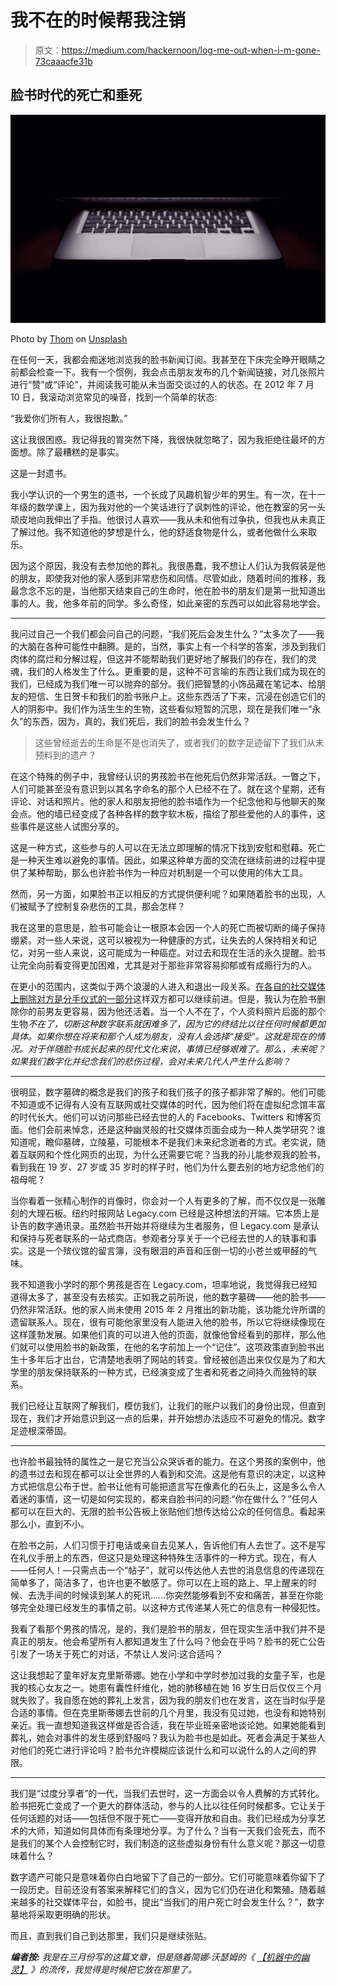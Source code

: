 # 我不在的时候帮我注销

> 原文：<https://medium.com/hackernoon/log-me-out-when-i-m-gone-73caaacfe31b>

## 脸书时代的死亡和垂死

![](img/cf2959f458398b90bcc6bc0ff313417b.png)

Photo by [Thom](https://unsplash.com/photos/XyNi3rUEReE?utm_source=unsplash&utm_medium=referral&utm_content=creditCopyText) on [Unsplash](https://unsplash.com/?utm_source=unsplash&utm_medium=referral&utm_content=creditCopyText)

在任何一天，我都会痴迷地浏览我的脸书新闻订阅。我甚至在下床完全睁开眼睛之前都会检查一下。我有一个惯例，我会点击朋友发布的几个新闻链接，对几张照片进行“赞”或“评论”，并阅读我可能从未当面交谈过的人的状态。在 2012 年 7 月 10 日，我滚动浏览常见的噪音，找到一个简单的状态:

“我爱你们所有人，我很抱歉。”

这让我很困惑。我记得我的胃突然下降，我很快就忽略了，因为我拒绝往最坏的方面想。除了最糟糕的是事实。

这是一封遗书。

我小学认识的一个男生的遗书，一个长成了风趣机智少年的男生。有一次，在十一年级的数学课上，因为我对他的一个笑话进行了讽刺性的评论，他在教室的另一头顽皮地向我伸出了手指。他很讨人喜欢——我从未和他有过争执，但我也从未真正了解过他。我不知道他的梦想是什么，他的舒适食物是什么，或者他做什么来取乐。

因为这个原因，我没有去参加他的葬礼。我很愚蠢，我不想让人们认为我假装是他的朋友，即使我对他的家人感到非常悲伤和同情。尽管如此，随着时间的推移，我最念念不忘的是，当他那天结束自己的生命时，他在脸书的朋友们是第一批知道出事的人。我，他多年前的同学。多么奇怪，如此亲密的东西可以如此容易地学会。

***

我问过自己一个我们都会问自己的问题，“我们死后会发生什么？”太多次了——我的大脑在各种可能性中翻腾。是的，当然，事实上有一个科学的答案，涉及到我们肉体的腐烂和分解过程，但这并不能帮助我们更好地了解我们的存在，我们的灵魂，我们的人格发生了什么。更重要的是，这种不可言喻的东西让我们成为现在的我们，已经成为我们唯一可以抛弃的部分。我们把智慧的小饰品藏在笔记本、给朋友的短信、生日贺卡和我们的脸书账户上。这些东西活了下来，沉浸在创造它们的人的阴影中。我们作为活生生的生物，这些看似短暂的沉思，现在是我们唯一“永久”的东西，因为，真的，我们死后，我们的脸书会发生什么？

> 这些曾经逝去的生命是不是也消失了，或者我们的数字足迹留下了我们从未预料到的遗产？

在这个特殊的例子中，我曾经认识的男孩脸书在他死后仍然非常活跃。一瞥之下，人们可能甚至没有意识到以其名字命名的那个人已经不在了。就在这个星期，还有评论、对话和照片。他的家人和朋友把他的脸书墙作为一个纪念他和与他聊天的聚会点。他的墙已经变成了各种各样的数字软木板，描绘了那些爱他的人的事件，这些事件是这些人试图分享的。

这是一种方式，这些参与的人可以在无法立即理解的情况下找到安慰和慰藉。死亡是一种天生难以避免的事情。因此，如果这种单方面的交流在继续前进的过程中提供了某种帮助，那么也许脸书作为一种应对机制是一个可以使用的伟大工具。

然而，另一方面，如果脸书正以相反的方式提供便利呢？如果随着脸书的出现，人们被赋予了控制复杂悲伤的工具，那会怎样？

我在这里的意思是，脸书可能会让一根原本会因一个人的死亡而被切断的绳子保持绷紧。对一些人来说，这可以被视为一种健康的方式，让失去的人保持相关和记忆，对另一些人来说，这可能成为一种癌症。对过去和现在生活的永久提醒。脸书让完全向前看变得更加困难，尤其是对于那些非常容易抑郁或有成瘾行为的人。

在更小的范围内，这类似于两个浪漫的人进入和退出一段关系。[在各自的社交媒体上删除对方是分手仪式的一部分](https://human.parts/when-we-start-over-d25cad50acf0#.r3imn1o8t)这样双方都可以继续前进。但是，我认为在脸书删除你的前男友更容易，因为他还活着。当一个人不在了，个人资料照片后面的那个生物*不在了，切断这种数字联系就困难多了，因为它的终结比以往任何时候都更加具体。如果你想在将来和那个人成为朋友，没有人会选择“接受”。这就是现在的情况。对于伴随脸书成长起来的现代文化来说，事情已经够艰难了。那么，未来呢？如果我们数字化并纪念我们的悲伤过程，会对未来几代人产生什么影响？*

***

很明显，数字墓碑的概念是我们的孩子和我们孩子的孩子都非常了解的。他们可能不知道或不记得有人没有互联网或社交媒体的时代，因为他们将在虚拟纪念馆丰富的时代长大。他们可以访问那些已经去世的人的 Facebooks、Twitters 和博客页面。他们会前来悼念，还是这种幽灵般的社交媒体页面会成为一种人类学研究？谁知道呢，瞻仰墓碑，立陵墓，可能根本不是我们未来纪念逝者的方式。老实说，随着互联网和个性化网页的出现，为什么还需要它呢？当我的孙儿能参观我的脸书，看到我在 19 岁、27 岁或 35 岁时的样子时，他们为什么要去别的地方纪念他们的祖母呢？

当你看着一张精心制作的肖像时，你会对一个人有更多的了解，而不仅仅是一张雕刻的大理石板。纽约时报网站 Legacy.com 已经是这种想法的开端。它本质上是讣告的数字通讯录。虽然脸书开始并将继续为生者服务，但 Legacy.com 是承认和保持与死者联系的一站式商店。参观者分享关于一个已经去世的人的轶事和事实。这是一个殡仪馆的留言簿，没有眼泪的声音和压倒一切的小苍兰或甲醛的气味。

我不知道我小学时的那个男孩是否在 Legacy.com，坦率地说，我觉得我已经知道得太多了，甚至没有去核实。正如我之前所说，他的数字墓碑——他的脸书——仍然非常活跃。他的家人尚未使用 2015 年 2 月推出的新功能，该功能允许所谓的遗留联系人。现在，很有可能他家里没有人能进入他的脸书，所以它将继续像现在这样蓬勃发展。如果他们真的可以进入他的页面，就像他曾经看到的那样，那么他们就可以使用脸书的新政策，在他的名字前加上一个“记住”。这项政策直到脸书出生十多年后才出台，它清楚地表明了网站的转变。曾经被创造出来仅仅是为了和大学里的朋友保持联系的一种方式，已经演变成了生者和死者之间持久而独特的联系。

我们已经让互联网了解我们，模仿我们，让我们的账户以我们的身份出现，但直到现在，我们才开始意识到这一点的后果，并开始想办法适应不可避免的情况。数字足迹根深蒂固。

***

也许脸书最独特的属性之一是它充当公众哭诉者的能力。在这个男孩的案例中，他的遗书过去和现在都可以让全世界的人看到和交流。这是他有意识的决定，以这种方式把信息公布于世。脸书让他有可能把遗言写在像素化的石头上，这是多么令人着迷的事情，这一切是如何实现的，都来自脸书问的问题:“你在做什么？”任何人都可以在巨大的、无限的脸书公告板上张贴他们想传达给公众的任何信息。看起来那么小，直到不小。

在脸书之前，人们习惯于打电话或亲自去见某人，告诉他们有人去世了。这不是写在礼仪手册上的东西，但这只是处理这种特殊生活事件的一种方式。现在，有人——任何人！—只需点击一个“帖子”，就可以传达他人去世的消息信息的传递现在简单多了，简洁多了，也许也更不敏感了。你可以在上班的路上、早上醒来的时候、去洗手间的时候读到某人的死讯……你突然能够看到不安和痛苦，甚至在你能够完全处理已经发生的事情之前。以这种方式传递某人死亡的信息有一种侵犯性。

我看了看那个男孩的情况，是的，我们是脸书的朋友，但在现实生活中我们并不是真正的朋友。他会希望所有人都知道发生了什么吗？他会在乎吗？脸书的死亡公告引发了一场关于死亡的对话，不禁让人发问:这合适吗？

这让我想起了童年好友克里斯蒂娜。她在小学和中学时参加过我的女童子军，也是我的核心女友之一。她患有囊性纤维化，她的肺移植在她 16 岁生日后仅仅三个月就失败了。我自愿在她的葬礼上发言，因为我的朋友们也在发言，这在当时似乎是合适的事情。但在克里斯蒂娜去世前的几个月里，我没有见过她，也没有和她特别亲近。我一直想知道我这样做是否合适，我在毕业班亲密地谈论她。如果她能看到葬礼，她会对事件的发生感到舒服吗？我认为脸书也是如此。死者会满足于某些人对他们的死亡进行评论吗？脸书允许模糊应该说什么和可以说什么的人之间的界限。

***

我们是“过度分享者”的一代，当我们去世时，这一方面会以令人费解的方式转化。脸书把死亡变成了一个更大的群体活动，参与的人比以往任何时候都多。它让关于任何话题的对话——包括但不限于死亡——变得开放和自由。我们已经成为分享艺术的大师，知道如何具体而有条理地分享。为了什么？当有一天我们会死去，而不是我们的某个人会控制它时，我们制造的这些虚拟身份有什么意义呢？那这一切意味着什么？

数字遗产可能只是意味着你白白地留下了自己的一部分。它们可能意味着你留下了一段历史。目前还没有答案来解释它们的含义，因为它们仍在进化和繁殖。随着越来越多的社交媒体平台，如脸书，提出“当我们的用户死亡时会发生什么？”，数字墓地将采取更明确的形状。

而且，直到我们自己到达那里，我们只是继续张贴。

***编者按:*** *我是在三月份写的这篇文章，但是随着简娜·沃瑟姆的《* [*【机器中的幽灵】*](http://www.nytimes.com/2015/12/27/magazine/ghosts-in-the-machine.html?rref=collection%2Fsectioncollection%2Fmagazine&action=click&contentCollection=magazine&region=rank&module=package&version=highlights&contentPlacement=3&pgtype=sectionfront) *》的流传，我觉得是时候把它放在那里了。*